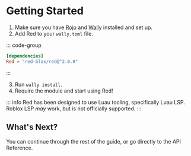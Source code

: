 # Getting Started

1. Make sure you have [Rojo](https://rojo.space) and [Wally](https://wally.run) installed and set up.
2. Add Red to your `wally.toml` file.

::: code-group
```toml [wally.toml]
[dependencies]
Red = "red-blox/red@^2.0.0"
```
:::

3. Run `wally install`.
4. Require the module and start using Red!

::: info
Red has been designed to use Luau tooling, specifically Luau LSP. Roblox LSP *may* work, but is not officially supported.
:::

## What's Next?

You can continue through the rest of the guide, or go directly to the API Reference.
